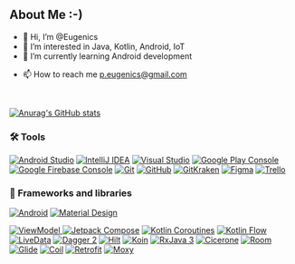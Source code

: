## About Me :-)
- 👋 Hi, I’m @Eugenics
- 👀 I’m interested in Java, Kotlin, Android, IoT
- 🌱 I’m currently learning Android development
<!---
- 💞️ I’m looking to collaborate on ...
--->
- 📫 How to reach me p.eugenics@gmail.com
<br/>

[![Anurag's GitHub stats](https://github-readme-stats.vercel.app/api?username=Eugenics&theme=gruvbox&hide_border=true&show_icons=true)](https://github.com/anuraghazra/github-readme-stats)
<br/>

### 🛠️ Tools
<p>
<a href="#!"><img alt="Android Studio" src="https://img.shields.io/badge/Android%20Studio-008678.svg?logo=android-studio&logoColor=white"></a>
<a href="#!"><img alt="IntelliJ IDEA" src="https://img.shields.io/badge/IntelliJ%20IDEA-5566ee?logo=intellijidea&logoColor=white"></a>
<a href="#!"><img alt="Visual Studio" src="https://img.shields.io/badge/-Visual Studio-5C2D91?logo=visualstudio&logoColor=white"></a>
<a href="#!"><img alt="Google Play Console" src="https://img.shields.io/badge/Play%20Console-5d7183.svg?logo=google-play&logoColor=white"></a>
<a href="#!"><img alt="Google Firebase Console" src="https://img.shields.io/badge/Firebase%20Console-5d7183.svg?logo=firebase&logoColor=white"></a>
<a href="#!"><img alt="Git" src="https://img.shields.io/badge/Git%20-F05033.svg?logo=git&logoColor=white"></a>
<a href="#!"><img alt="GitHub" src="https://img.shields.io/badge/GitHub%20-000000.svg?logo=github&logoColor=white"></a>
<a href="#!"><img alt="GitKraken" src="https://img.shields.io/badge/GitKraken%20-179287.svg?logo=gitkraken&logoColor=white"></a>
<a href="#!"><img alt="Figma" src="https://img.shields.io/badge/Figma%20-524ef6.svg?logo=figma&logoColor=white"></a>
<a href="#!"><img alt="Trello" src="https://img.shields.io/badge/Trello-0052CC.svg?logo=trello&logoColor=white"></a>
</p>

### 🧰 Frameworks and libraries
<p>
<a href="#!"><img alt="Android" src="https://img.shields.io/badge/Android-3DDC84?logo=android&logoColor=white"></a>
<a href="#!"><img alt="Material Design" src="https://img.shields.io/badge/Material%20Design-%230081CB.svg?logo=material-design&logoColor=white"></a>
</p>
<p>
<a href="#!"><img alt="ViewModel" src="https://img.shields.io/badge/-ViewModel-eb7891">
<a href="#!"><img alt="Jetpack Compose" src="https://img.shields.io/badge/-Jetpack Compose-3747a6"></a>
<a href="#!"><img alt="Kotlin Coroutines" src="https://img.shields.io/badge/-Kotlin Coroutines-5955ec"></a>
<a href="#!"><img alt="Kotlin Flow" src="https://img.shields.io/badge/-Kotlin Flow-5955ec"></a>
<a href="#!"><img alt="LiveData" src="https://img.shields.io/badge/-LiveData-9d56f7"></a>
<a href="#!"><img alt="Dagger 2" src="https://img.shields.io/badge/-Dagger 2-d157d6"></a>
<a href="#!"><img alt="Hilt" src="https://img.shields.io/badge/-Hilt-d157d6"></a>
<a href="#!"><img alt="Koin" src="https://img.shields.io/badge/-Koin-d157d6"></a>
<a href="#!"><img alt="RxJava 3" src="https://img.shields.io/badge/-RxJava 3-9d56f7"></a>
<a href="#!"><img alt="Cicerone" src="https://img.shields.io/badge/-Cicerone-e76e12"></a>
<a href="#!"><img alt="Room" src="https://img.shields.io/badge/-Room-259389"></a>
<a href="#!"><img alt="Glide" src="https://img.shields.io/badge/-Glide-259389"></a>
<a href="#!"><img alt="Coil" src="https://img.shields.io/badge/-Coil-259389"></a>
<a href="#!"><img alt="Retrofit" src="https://img.shields.io/badge/-Retrofit-115bc8"></a>
<a href="#!"><img alt="Moxy" src="https://img.shields.io/badge/-Moxy-eb7891"></a>
</p>

<!---
Eugenics/Eugenics is a ✨ special ✨ repository because its `README.md` (this file) appears on your GitHub profile.
You can click the Preview link to take a look at your changes.
--->
